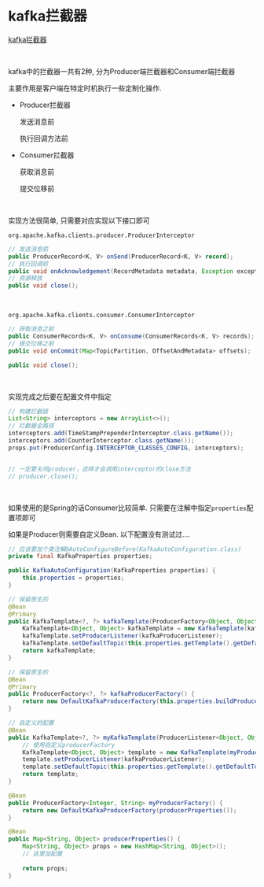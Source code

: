 # kafka拦截器

[kafka拦截器](https://www.cnblogs.com/huxi2b/p/7072447.html)

​		

kafka中的拦截器一共有2种, 分为Producer端拦截器和Consumer端拦截器

主要作用是客户端在特定时机执行一些定制化操作.

*   Producer拦截器

    发送消息前

    执行回调方法前

*   Consumer拦截器

    获取消息前

    提交位移前

<br/>

实现方法很简单, 只需要对应实现以下接口即可

`org.apache.kafka.clients.producer.ProducerInterceptor`

```java
// 发送消息前
public ProducerRecord<K, V> onSend(ProducerRecord<K, V> record);
// 执行回调前
public void onAcknowledgement(RecordMetadata metadata, Exception exception);
// 资源释放
public void close();
```

​		

`org.apache.kafka.clients.consumer.ConsumerInterceptor`

```java
// 获取消息之前
public ConsumerRecords<K, V> onConsume(ConsumerRecords<K, V> records);
// 提交位移之前
public void onCommit(Map<TopicPartition, OffsetAndMetadata> offsets);

public void close();
```

​		

实现完成之后要在配置文件中指定

```java
// 构建拦截链
List<String> interceptors = new ArrayList<>();
// 拦截器全路径
interceptors.add(TimeStampPrependerInterceptor.class.getName());
interceptors.add(CounterInterceptor.class.getName());
props.put(ProducerConfig.INTERCEPTOR_CLASSES_CONFIG, interceptors);


// 一定要关闭producer，这样才会调用interceptor的close方法
// producer.close();
```

​		

如果使用的是Spring的话Consumer比较简单. 只需要在注解中指定`properties`配置项即可

如果是Producer则需要自定义Bean. 以下配置没有测试过....

```java
// 应该要加个类注解@AutoConfigureBefore(KafkaAutoConfiguration.class)
private final KafkaProperties properties;

public KafkaAutoConfiguration(KafkaProperties properties) {
    this.properties = properties;
}

// 保留原生的
@Bean
@Primary
public KafkaTemplate<?, ?> kafkaTemplate(ProducerFactory<Object, Object> kafkaProducerFactory, ProducerListener<Object, Object> kafkaProducerListener) {
    KafkaTemplate<Object, Object> kafkaTemplate = new KafkaTemplate(kafkaProducerFactory);
    kafkaTemplate.setProducerListener(kafkaProducerListener);
    kafkaTemplate.setDefaultTopic(this.properties.getTemplate().getDefaultTopic());
    return kafkaTemplate;
}

// 保留原生的
@Bean
@Primary
public ProducerFactory<?, ?> kafkaProducerFactory() {
    return new DefaultKafkaProducerFactory(this.properties.buildProducerProperties());
}

// 自定义的配置
@Bean
public KafkaTemplate<?, ?> myKafkaTemplate(ProducerListener<Object, Object> kafkaProducerListener) {
    // 使用自定义producerFactory
    KafkaTemplate<Object, Object> template = new KafkaTemplate(myProducerFactory());
    template.setProducerListener(kafkaProducerListener);
    template.setDefaultTopic(this.properties.getTemplate().getDefaultTopic());
    return template;
}

@Bean
public ProducerFactory<Integer, String> myProducerFactory() {
    return new DefaultKafkaProducerFactory(producerProperties());
}

@Bean
public Map<String, Object> producerProperties() {
    Map<String, Object> props = new HashMap<String, Object>();
    // 这里加配置
    
    return props;
}
```



